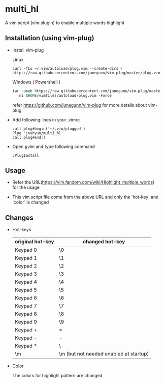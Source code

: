 # multi_hl

 A vim script (vim plugin) to enable multiple words highlight

## Installation (using vim-plug)

 - Install vim-plug

	Linux
	```
	curl -fLo ~/.vim/autoload/plug.vim --create-dirs \
	https://raw.githubusercontent.com/junegunn/vim-plug/master/plug.vim
	```

	Windows ( Powershell )
	```csh
	iwr -useb https://raw.githubusercontent.com/junegunn/vim-plug/master/plug.vim |`
	   ni $HOME/vimfiles/autoload/plug.vim -Force
	```

	refer https://github.com/junegunn/vim-plug for more details about vim-plug



 - Add following lines in your .vimrc

	```
	call plug#begin('~/.vim/plugged')
	Plug 'juehyun/multi_hl'
	call plug#end()
	```


 - Open gvim and type following command
	```
	:PlugInstall
	```

## Usage

 - Refer the URL(https://vim.fandom.com/wiki/Highlight_multiple_words) for the usage

 - This vim script file come from the above URL and only the 'hot-key' and 'color' is changed


## Changes

 - Hot-keys

	 | original hot-key | changed hot-key   |
	 | ---------------- | ------------------|
	 | Keypad 0         | \0                |
	 | Keypad 1         | \1                |
	 | Keypad 2         | \2                |
	 | Keypad 3         | \3                |
	 | Keypad 4         | \4                |
	 | Keypad 5         | \5                |
	 | Keypad 6         | \6                |
	 | Keypad 7         | \7                |
	 | Keypad 8         | \8                |
	 | Keypad 9         | \9                |
	 | Keypad +         | \=                |
	 | Keypad -         | \-                |
	 | Keypad *         | \\                |
	 | \m               | \m (but not needed enabled at startup) |
  
  

 - Color

	The colors for highlight pattern are changed

